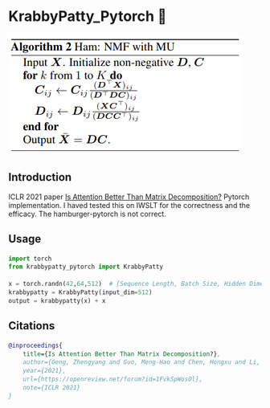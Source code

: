 # KrabbyPatty_Pytorch 🍔

<img src="./NMF.png"></img>

## Introduction
ICLR 2021 paper <a href="https://openreview.net/forum?id=1FvkSpWosOl">Is Attention Better Than Matrix Decomposition?</a> Pytorch implementation. I haved tested this on IWSLT for the correctness and the efficacy. The hamburger-pytorch is not correct.


## Usage

```python
import torch
from krabbypatty_pytorch import KrabbyPatty

x = torch.randn(42,64,512)  # [Sequence Length, Batch Size, Hidden Dimension]
krabbypatty = KrabbyPatty(input_dim=512)
output = krabbypatty(x) + x
```

## Citations
```bibtex
@inproceedings{
    title={Is Attention Better Than Matrix Decomposition?},
    author={Geng, Zhengyang and Guo, Meng-Hao and Chen, Hongxu and Li, Xia and Wei, Ke and Lin Zhouchen}
    year={2021},
    url={https://openreview.net/forum?id=1FvkSpWosOl},
    note={ICLR 2021}
}
```
